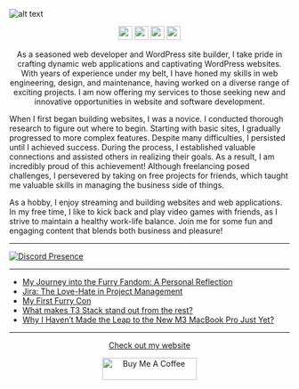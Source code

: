 ![alt text](https://github.com/nathanhenniges/nathanhenniges/blob/main/cover.png?raw=true "Github Cover")

<p align="center">
<a href="https://www.twitch.tv/mrdemonwolf"><img src="https://img.shields.io/badge/Twitch-00A2DB?&style=for-the-badge&logo=twitch&logoColor=white" height=25></a>
<a href="https://twitter.com/mrdemonwolf"><img src="https://img.shields.io/badge/Twitter-00A2DB?&style=for-the-badge&logo=Twitter&logoColor=white" height=25></a>
<a href="https://www.yotube.com/mrdemonwolf"><img src="https://img.shields.io/badge/YouTube-00A2DB?style=for-the-badge&logo=YoutUbe&logoColor=white" height=25></a>
<a href="https://www.linkedin.com/in/nathan-jk-henniges/"><img src="https://img.shields.io/badge/Nathanial_Henniges-00A2DB?style=for-the-badge&logo=linkedin&logoColor=white" height=25></a>
</p>

<p align="center">
As a seasoned web developer and WordPress site builder, I take pride in crafting dynamic web applications and captivating WordPress websites. With years of experience under my belt, I have honed my skills in web engineering, design, and maintenance, having worked on a diverse range of exciting projects. I am now offering my services to those seeking new and innovative opportunities in website and software development.

When I first began building websites, I was a novice. I conducted thorough research to figure out where to begin. Starting with basic sites, I gradually progressed to more complex features. Despite many difficulties, I persisted until I achieved success. During the process, I established valuable connections and assisted others in realizing their goals. As a result, I am incredibly proud of this achievement! Although freelancing posed challenges, I persevered by taking on free projects for friends, which taught me valuable skills in managing the business side of things.

As a hobby, I enjoy streaming and building websites and web applications. In my free time, I like to kick back and play video games with friends, as I strive to maintain a healthy work-life balance. Join me for some fun and engaging content that blends both business and pleasure!
</p>

---

[![Discord Presence](https://lanyard-profile-readme.vercel.app/api/104781632166223872?hideDiscrim=true)](https://discord.com/users/104781632166223872)

---

<!-- BLOG-POST-LIST:START -->
- [My Journey into the Furry Fandom: A Personal Reflection](https://www.mrdemonwolf.com/blog/my-journey-into-the-furry-fandom-a-personal-reflection/)
- [Jira: The Love-Hate in Project Management](https://www.mrdemonwolf.com/blog/jira-the-love-hate-in-project-management/)
- [My First Furry Con](https://www.mrdemonwolf.com/blog/my-first-furry-con/)
- [What makes T3 Stack stand out from the rest?](https://www.mrdemonwolf.com/blog/what-makes-t3-stack-stand-out-from-the-rest/)
- [Why I Haven’t Made the Leap to the New M3 MacBook Pro Just Yet?](https://www.mrdemonwolf.com/blog/why-i-havent-made-the-leap-to-the-new-m3-macbook-pro-just-yet/)
<!-- BLOG-POST-LIST:END -->

---

<p align="center">
  <a href="https://www.mrdemonwolf.com">Check out my website</a>
</p>
<p align="center">
  <a
    href="https://www.buymeacoffee.com/mrdemonwolf"
    target="_blank"
    rel="noreferrer nofollow"
  >
    <img
      src="https://cdn.buymeacoffee.com/buttons/default-red.png"
      alt="Buy Me A Coffee"
      height="40"
      width="170"
    />
  </a>
</p>
